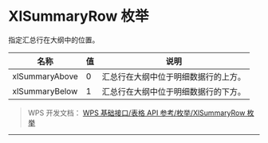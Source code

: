 # XlSummaryRow 枚举

指定汇总行在大纲中的位置。

| 名称           | 值  | 说明                                 |
|----------------|-----|--------------------------------------|
| xlSummaryAbove | 0   | 汇总行在大纲中位于明细数据行的上方。 |
| xlSummaryBelow | 1   | 汇总行在大纲中位于明细数据行的下方。 |

> WPS 开发文档： [WPS 基础接口/表格 API 参考/枚举/XlSummaryRow 枚举](https://qn.cache.wpscdn.cn/encs/doc/office_v19/topics/WPS%20%E5%9F%BA%E7%A1%80%E6%8E%A5%E5%8F%A3/%E8%A1%A8%E6%A0%BC%20API%20%E5%8F%82%E8%80%83/%E6%9E%9A%E4%B8%BE/XlSummaryRow%20%E6%9E%9A%E4%B8%BE.html)

------------------------------------------------------------------------
